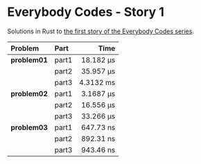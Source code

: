 # Everybody Codes - Story 1

Solutions in Rust to [the first story of the Everybody Codes series](https://everybody.codes/story/1/quests).

| Problem       | Part  | Time      |
| :---          | :---  | ---:      |
| **problem01** | part1 | 18.182 µs |
|               | part2 | 35.957 µs |
|               | part3 | 4.3132 ms |
| **problem02** | part1 | 3.1687 µs |
|               | part2 | 16.556 µs |
|               | part3 | 33.266 µs |
| **problem03** | part1 | 647.73 ns |
|               | part2 | 892.31 ns |
|               | part3 | 943.46 ns |
